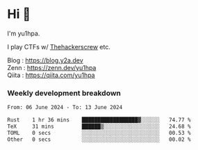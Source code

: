 # Hi 👋

I'm yu1hpa.

I play CTFs w/ [Thehackerscrew](https://www.thehackerscrew.team/) etc.

Blog : https://blog.y2a.dev  
Zenn : https://zenn.dev/yu1hpa  
Qiita : https://qiita.com/yu1hpa  

### Weekly development breakdown

<!--START_SECTION:waka-->

```txt
From: 06 June 2024 - To: 13 June 2024

Rust    1 hr 36 mins    ██████████████████▓░░░░░░   74.77 %
TeX     31 mins         ██████▒░░░░░░░░░░░░░░░░░░   24.68 %
TOML    0 secs          ░░░░░░░░░░░░░░░░░░░░░░░░░   00.53 %
Other   0 secs          ░░░░░░░░░░░░░░░░░░░░░░░░░   00.02 %
```

<!--END_SECTION:waka-->

